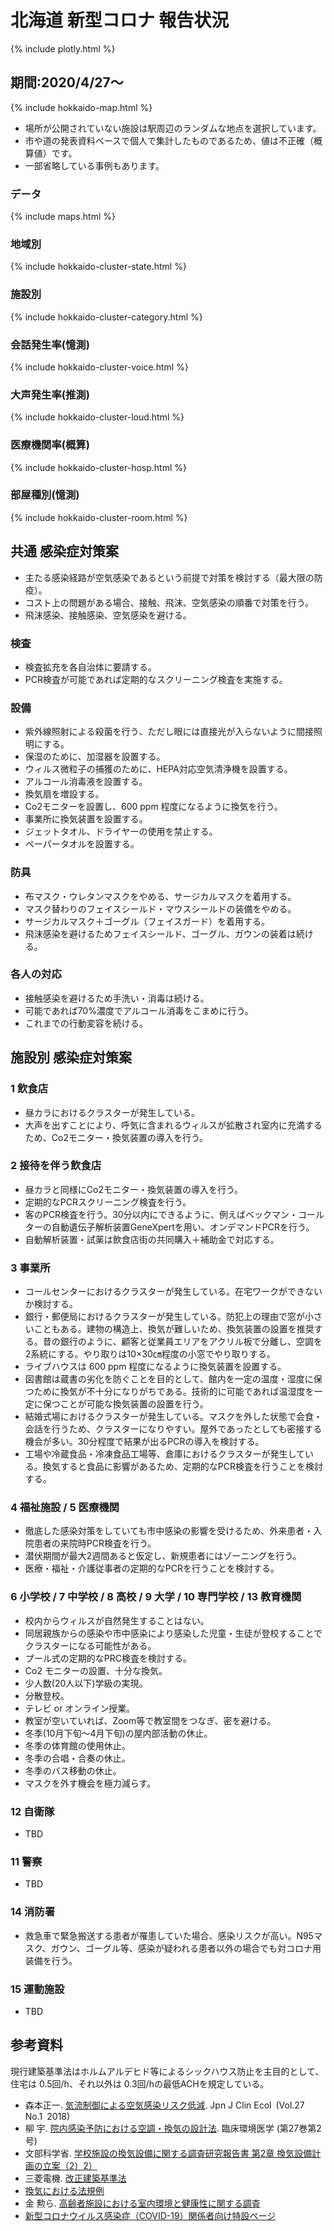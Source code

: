 # 北海道 新型コロナ 報告状況
{% include plotly.html %}

## 期間:2020/4/27～
{% include hokkaido-map.html %}

* 場所が公開されていない施設は駅周辺のランダムな地点を選択しています。
* 市や道の発表資料ベースで個人で集計したものであるため、値は不正確（概算値）です。
* 一部省略している事例もあります。

### データ

{% include maps.html %}

### 地域別

{% include hokkaido-cluster-state.html %}

### 施設別

{% include hokkaido-cluster-category.html %}

### 会話発生率(憶測)

{% include hokkaido-cluster-voice.html %}

### 大声発生率(推測)

{% include hokkaido-cluster-loud.html %}

### 医療機関率(概算)

{% include hokkaido-cluster-hosp.html %}

### 部屋種別(憶測)

{% include hokkaido-cluster-room.html %}

## 共通 感染症対策案

* 主たる感染経路が空気感染であるという前提で対策を検討する（最大限の防疫）。
* コスト上の問題がある場合、接触、飛沫、空気感染の順番で対策を行う。
* 飛沫感染、接触感染、空気感染を避ける。

### 検査

* 検査拡充を各自治体に要請する。
* PCR検査が可能であれば定期的なスクリーニング検査を実施する。

### 設備

* 紫外線照射による殺菌を行う、ただし眼には直接光が入らないように間接照明にする。
* 保湿のために、加湿器を設置する。
* ウィルス微粒子の捕獲のために、HEPA対応空気清浄機を設置する。
* アルコール消毒液を設置する。
* 換気扇を増設する。
* Co2モニターを設置し、600 ppm 程度になるように換気を行う。
* 事業所に換気装置を設置する。
* ジェットタオル、ドライヤーの使用を禁止する。
* ペーパータオルを設置する。

### 防具

* 布マスク・ウレタンマスクをやめる、サージカルマスクを着用する。
* マスク替わりのフェイスシールド・マウスシールドの装備をやめる。
* サージカルマスク＋ゴーグル（フェイスガード）を着用する。
* 飛沫感染を避けるためフェイスシールド、ゴーグル、ガウンの装着は続ける。

### 各人の対応

* 接触感染を避けるため手洗い・消毒は続ける。
* 可能であれば70%濃度でアルコール消毒をこまめに行う。
* これまでの行動変容を続ける。

## 施設別 感染症対策案

### 1 飲食店

* 昼カラにおけるクラスターが発生している。
* 大声を出すことにより、呼気に含まれるウィルスが拡散され室内に充満するため、Co2モニター・換気装置の導入を行う。

### 2 接待を伴う飲食店

* 昼カラと同様にCo2モニター・換気装置の導入を行う。
* 定期的なPCRスクリーニング検査を行う。
* 客のPCR検査を行う。30分以内にできるように、例えばベックマン・コールターの自動遺伝子解析装置GeneXpertを用い、オンデマンドPCRを行う。
* 自動解析装置・試薬は飲食店街の共同購入＋補助金で対応する。

### 3 事業所

* コールセンターにおけるクラスターが発生している。在宅ワークができないか検討する。
* 銀行・郵便局におけるクラスターが発生している。防犯上の理由で窓が小さいこともある。建物の構造上、換気が難しいため、換気装置の設置を推奨する。昔の銀行のように、顧客と従業員エリアをアクリル板で分離し、空調を2系統にする。やり取りは10×30㎝程度の小窓でやり取りする。
* ライブハウスは 600 ppm 程度になるように換気装置を設置する。
* 図書館は蔵書の劣化を防ぐことを目的として、館内を一定の温度・湿度に保つために換気が不十分になりがちである。技術的に可能であれば温湿度を一定に保つことが可能な換気装置の設置を行う。
* 結婚式場におけるクラスターが発生している。マスクを外した状態で会食・会話を行うため、クラスターになりやすい。屋外であったとしても密接する機会が多い。30分程度で結果が出るPCRの導入を検討する。
* 工場や冷蔵食品・冷凍食品工場等、倉庫におけるクラスターが発生している。換気すると食品に影響があるため、定期的なPCR検査を行うことを検討する。

### 4 福祉施設 / 5 医療機関

* 徹底した感染対策をしていても市中感染の影響を受けるため、外来患者・入院患者の来院時PCR検査を行う。
* 潜伏期間が最大2週間あると仮定し、新規患者にはゾーニングを行う。
* 医療・福祉・介護従事者の定期的なPCRを行うことを検討する。

### 6 小学校 / 7 中学校 / 8 高校 / 9 大学 / 10 専門学校 / 13 教育機関

* 校内からウィルスが自然発生することはない。
* 同居親族からの感染や市中感染により感染した児童・生徒が登校することでクラスターになる可能性がある。
* プール式の定期的なPRC検査を検討する。
* Co2 モニターの設置、十分な換気。
* 少人数(20人以下)学級の実現。
* 分散登校。
* テレビ or オンライン授業。
* 教室が空いていれば、Zoom等で教室間をつなぎ、密を避ける。
* 冬季(10月下旬～4月下旬)の屋内部活動の休止。
* 冬季の体育館の使用休止。
* 冬季の合唱・合奏の休止。
* 冬季のバス移動の休止。
* マスクを外す機会を極力減らす。

### 12 自衛隊

* TBD 

### 11 警察

* TBD 

### 14 消防署

* 救急車で緊急搬送する患者が罹患していた場合、感染リスクが高い。N95マスク、ガウン、ゴーグル等、感染が疑われる患者以外の場合でも対コロナ用装備を行う。

### 15 運動施設

* TBD 

## 参考資料
現行建築基準法はホルムアルデヒド等によるシックハウス防止を主目的として、住宅は 0.5回/h、それ以外は 0.3回/hの最低ACHを規定している。
* 森本正一. [気流制御による空気感染リスク低減](http://jsce-ac.umin.jp/181110-27-1/27-1-20_27.pdf). Jpn J Clin Ecol (Vol.27 No.1 2018)
* 柳 宇. [院内感染予防における空調・換気の設計法](https://i.kawasaki-m.ac.jp/jsce/27-2/27-2_03_U.pdf). 臨床環境医学 (第27巻第2号) 
* 文部科学省. [学校施設の換気設備に関する調査研究報告書 第2章 換気設備計画の立案（2）2）](https://www.mext.go.jp/a_menu/shisetu/shuppan/04062201/017.htm)
* 三菱電機. [改正建築基準法](https://www.mitsubishielectric.co.jp/ldg/ja/air/guide/support/law/detail_01.html)
* [換気における法規例](http://www.bungo.or.jp/t-shikai/linksigoto/kikaikanki.pdf)
* 金 勲ら. [高齢者施設における室内環境と健康性に関する調査](https://www.jstage.jst.go.jp/article/shasetaikai/2014.8/0/2014.8_133/_pdf/-char/ja)
* [新型コロナウイルス感染症（COVID-19）関係者向け特設ページ](https://extranet.who.int/kobe_centre/ja/news/COVID19_specialpage_technical)

